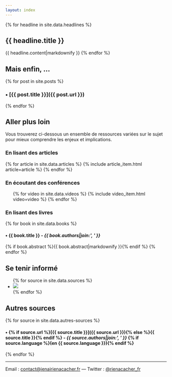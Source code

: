 ```yaml
---
layout: index
---
```


{% for headline in site.data.headlines %}
## <i class="glyphicon glyphicon-hand-right" aria-hidden="true"></i> {{ headline.title }}

{{ headline.content|markdownify }}
{% endfor %}

## <i class="glyphicon glyphicon-hand-right" aria-hidden="true"></i> Mais enfin, ...

{% for post in site.posts %}
### • [{{ post.title }}]({{ post.url }})
{% endfor %}

## <i class="glyphicon glyphicon-hand-right" aria-hidden="true"></i> Aller plus loin

Vous trouverez ci-dessous un ensemble de ressources variées sur le sujet pour
mieux comprendre les enjeux et implications.

### En lisant des articles

{% for article in site.data.articles %}
    {% include article_item.html article=article %}
{% endfor %}

### En écoutant des conférences

<ul class="media-list">
{% for video in site.data.videos %}
    {% include video_item.html video=video %}
{% endfor %}
</ul>

### En lisant des livres

{% for book in site.data.books %}
#### • {{ book.title }} - _{{ book.authors|join:', ' }}_

{% if book.abstract %}{{ book.abstract|markdownify }}{% endif %}
{% endfor %}


## <i class="glyphicon glyphicon-hand-right" aria-hidden="true"></i> Se tenir informé

<ul class="centered-list">
{% for source in site.data.sources %}
    <li>
        <a href="{{ source.url }}">
            <img src="/images/{{ source.image }}" class="img-responsive">
        </a>
    </li>
{% endfor %}
</ul>

## Autres sources

{% for source in site.data.autres-sources %}
#### • {% if source.url %}[{{ source.title }}]({{ source.url }}){% else %}{{ source.title }}{% endif %} - _{{ source.authors|join:', ' }}_ {% if source.language %}(en {{ source.language }}){% endif %}
{% endfor %}

<hr>

<p class="text-center">
    Email : <a href="mailto:contact@jenairienacacher.fr">contact@jenairienacacher.fr</a>  — Twitter : <a href="https://twitter.com/rienacacher_fr">@rienacacher_fr</a>
</p>
